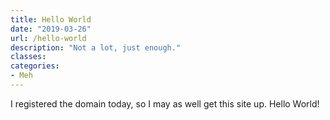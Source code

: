 ```yaml
---
title: Hello World
date: "2019-03-26"
url: /hello-world
description: "Not a lot, just enough."
classes:
categories:
- Meh
---
```


I registered the domain today, so I may as well get this site up. Hello World!
